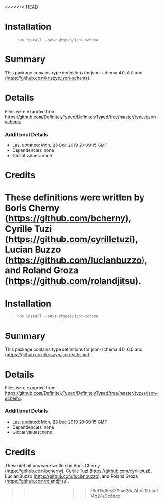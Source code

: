 <<<<<<< HEAD
# Installation
> `npm install --save @types/json-schema`

# Summary
This package contains type definitions for json-schema 4.0, 6.0 and (https://github.com/kriszyp/json-schema).

# Details
Files were exported from https://github.com/DefinitelyTyped/DefinitelyTyped/tree/master/types/json-schema.

### Additional Details
 * Last updated: Mon, 23 Dec 2019 20:09:15 GMT
 * Dependencies: none
 * Global values: none

# Credits
These definitions were written by Boris Cherny (https://github.com/bcherny), Cyrille Tuzi (https://github.com/cyrilletuzi), Lucian Buzzo (https://github.com/lucianbuzzo), and Roland Groza (https://github.com/rolandjitsu).
=======
# Installation
> `npm install --save @types/json-schema`

# Summary
This package contains type definitions for json-schema 4.0, 6.0 and (https://github.com/kriszyp/json-schema).

# Details
Files were exported from https://github.com/DefinitelyTyped/DefinitelyTyped/tree/master/types/json-schema.

### Additional Details
 * Last updated: Mon, 23 Dec 2019 20:09:15 GMT
 * Dependencies: none
 * Global values: none

# Credits
These definitions were written by Boris Cherny (https://github.com/bcherny), Cyrille Tuzi (https://github.com/cyrilletuzi), Lucian Buzzo (https://github.com/lucianbuzzo), and Roland Groza (https://github.com/rolandjitsu).
>>>>>>> 76ef15d6e828f4d26e74e005b5af14d24e9c6bcd
